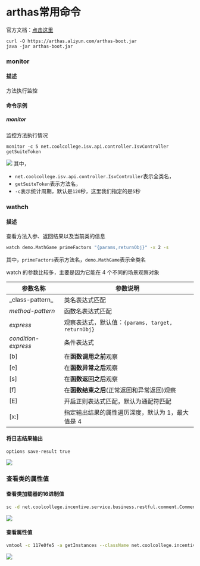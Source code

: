# arthas常用命令


官方文档：[点击这里](https://arthas.aliyun.com/doc/)


```
curl -O https://arthas.aliyun.com/arthas-boot.jar
java -jar arthas-boot.jar
```

### monitor
#### 描述
方法执行监控
#### 命令示例

##### monitor
监控方法执行情况
```
monitor -c 5 net.coolcollege.isv.api.controller.IsvController getSuiteToken
```
![](https://syske-pic-bed.oss-cn-hangzhou.aliyuncs.com/imgs/20220726193243.png)
其中，
- `net.coolcollege.isv.api.controller.IsvController`表示全类名，
- `getSuiteToken`表示方法名，
- `-c`表示统计周期，默认是`120`秒，这里我们指定的是`5`秒

### wathch
#### 描述
查看方法入参、返回结果以及当前类的信息
```sh
watch demo.MathGame primeFactors "{params,returnObj}" -x 2 -s
```
其中，`primeFactors`表示方法名，`demo.MathGame`表示全类名

watch 的参数比较多，主要是因为它能在 4 个不同的场景观察对象

| 参数名称                | 参数说明                                    |
| ------------------- | --------------------------------------- |
| \_class-pattern\_   | 类名表达式匹配                                 |
| _method-pattern_    | 函数名表达式匹配                                |
| _express_           | 观察表达式，默认值：`{params, target, returnObj}` |
| _condition-express_ | 条件表达式                                   |
| [b]                 | 在**函数调用之前**观察                           |
| [e]                 | 在**函数异常之后**观察                           |
| [s]                 | 在**函数返回之后**观察                           |
| [f]                 | 在**函数结束之后**(正常返回和异常返回)观察                |
| [E]                 | 开启正则表达式匹配，默认为通配符匹配                      |
| [x:]                | 指定输出结果的属性遍历深度，默认为 1，最大值是 4              |

#### 将日志结果输出
```
options save-result true
```

![](https://syske-pic-bed.oss-cn-hangzhou.aliyuncs.com/imgs/20221122215837.png)


### 查看类的属性值

#### 查看类加载器的16进制值

```sh
sc -d net.coolcollege.incentive.service.business.restful.comment.CommentService
```

![](https://syske-pic-bed.oss-cn-hangzhou.aliyuncs.com/imgs/20240313203614.png)
#### 查看属性值

```sh
vmtool -c 117e0fe5 -a getInstances --className net.coolcollege.incentive.service.business.restful.comment.CommentService --express '#val=instances[0].resourceIds'
```

![](https://syske-pic-bed.oss-cn-hangzhou.aliyuncs.com/imgs/20240313203706.png)

